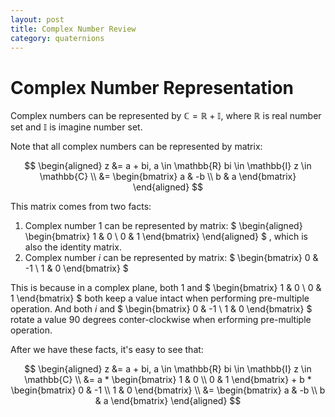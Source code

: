 ```yaml
---
layout: post
title: Complex Number Review
category: quaternions
---
```


# Complex Number Representation

Complex numbers can be represented by $\mathbb{C} = \mathbb{R} + \mathbb{I}$, where $\mathbb{R}$ is real number set and $\mathbb{I}$ is imagine number set.

Note that all complex numbers can be represented by matrix:

$$
\begin{aligned}
    z &= a + bi,
    a \in \mathbb{R}
    bi \in \mathbb{I}
    z \in \mathbb{C} \\
    &=
    \begin{bmatrix}
        a & -b \\
        b & a
    \end{bmatrix}
\end{aligned}
$$

This matrix comes from two facts:

1. Complex number $1$ can be represented by matrix:
$
\begin{aligned}
    \begin{bmatrix}
        1 & 0 \\
        0 & 1
    \end{bmatrix}
\end{aligned}
$
, which is also the identity matrix.
2. Complex number $i$ can be represented by matrix:
$
\begin{bmatrix}
    0 & -1 \\
    1 & 0
\end{bmatrix}
$

This is because in a complex plane, both $1$ and
$
\begin{bmatrix}
    1 & 0 \\
    0 & 1
\end{bmatrix}
$
both keep a value intact when performing pre-multiple operation. And both $i$ and
$
\begin{bmatrix}
    0 & -1 \\
    1 & 0
\end{bmatrix}
$
rotate a value 90 degrees conter-clockwise when erforming pre-multiple operation.

After we have these facts, it's easy to see that:

$$
\begin{aligned}
    z &= a + bi,
    a \in \mathbb{R}
    bi \in \mathbb{I}
    z \in \mathbb{C} \\
    &= a * 
    \begin{bmatrix}
        1 & 0 \\
        0 & 1
    \end{bmatrix}
    + b *
    \begin{bmatrix}
        0 & -1 \\
        1 & 0
    \end{bmatrix} \\
    &=
    \begin{bmatrix}
        a & -b \\
        b & a
    \end{bmatrix}
\end{aligned}
$$